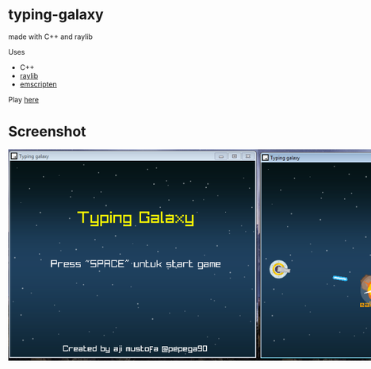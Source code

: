 # typing-galaxy
made with C++ and raylib

Uses
* C++
* [raylib](https://www.raylib.com/)
* [emscripten](https://emscripten.org/)

Play [here](https://prismatic-praline-70e302.netlify.app/)

# Screenshot
<div style="display:flex">
  <img src="https://github.com/pepega90/typing-galaxy/blob/main/screenshot/Screenshot_7.png" />
  <img src="https://github.com/pepega90/typing-galaxy/blob/main/screenshot/Screenshot_9.png" />
  <img src="https://github.com/pepega90/typing-galaxy/blob/main/screenshot/Screenshot_8.png" />
</div>
